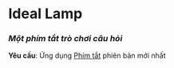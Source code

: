 # Ideal Lamp
### *Một phím tắt trò chơi câu hỏi*
**Yêu cầu**: Ứng dụng [Phím tắt](https://apps.apple.com/vn/app/ph%C3%ADm-t%E1%BA%AFt/id1462947752?l=vi) phiên bản mới nhất
